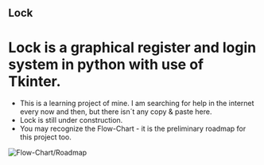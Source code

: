 ## Lock
# Lock is a graphical register and login system in python with use of Tkinter. 

- This is a learning project of mine. I am searching for help in the internet every now and then, but there isn´t any copy & paste here.
- Lock is still under construction.
- You may recognize the Flow-Chart - it is the preliminary roadmap for this project too.

![Flow-Chart/Roadmap](image![signup_flow-e1273627600309](https://user-images.githubusercontent.com/103225580/162859131-90293a7d-7fa3-4ba5-a945-83554ddbb10d.png).jpg)
